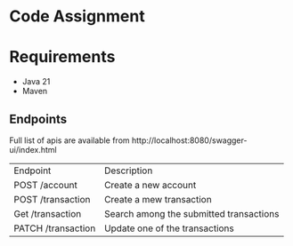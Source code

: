 # Code Assignment

# Requirements
- Java 21
- Maven
  
## Endpoints
Full list of apis are available from http://localhost:8080/swagger-ui/index.html
<table>
<tr>
   <td>Endpoint</td><td>Description</td>
</tr>
<tr>
   <td>POST /account</td><td>Create a new account</td>
</tr>
<tr>
   <td>POST /transaction</td><td>Create a mew transaction</td>
</tr>
<tr>
   <td>Get /transaction</td><td>Search among the submitted transactions</td>
</tr>
<tr>
   <td>PATCH /transaction</td><td>Update one of the transactions</td>
</tr>
</table>

